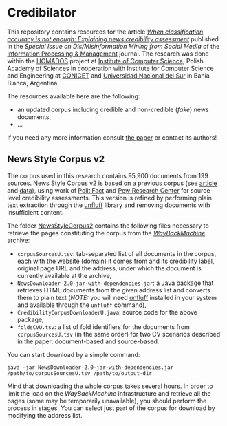 # Credibilator

This repository contains resources for the article *[When classification accuracy is not enough: Explaining news credibility assessment](https://XXXXXX.pdf)* published in the *Special Issue on Dis/Misinformation Mining from Social Media* of the [Information Processing & Management](https://www.journals.elsevier.com/information-processing-and-management) journal.
The research was done within the [HOMADOS](https://homados.ipipan.waw.pl/) project at [Institute of Computer Science](https://ipipan.waw.pl/), Polish Academy of Sciences in cooperation with Institute for Computer Science and Engineering at [CONICET](http://www.conicet.gov.ar/?lan=en) and [Universidad Nacional del Sur](https://www.uns.edu.ar/ingles) in Bahía Blanca, Argentina.

The resources available here are the following:
* an updated corpus including credible and non-credible (*fake*) news documents,
* ...

If you need any more information consult [the paper](https://XXXXXX.pdf) or contact its authors! 

## News Style Corpus v2
The corpus used in this research contains 95,900 documents from 199 sources. News Style Corpus v2 is based on a previous corpus (see [article](https://ojs.aaai.org//index.php/AAAI/article/view/5386) and [data](https://github.com/piotrmp/fakestyle)), using work of [PolitiFact](https://www.politifact.com/punditfact/article/2017/apr/20/politifacts-guide-fake-news-websites-and-what-they/) and [Pew Research Center](https://www.journalism.org/2014/10/21/political-polarization-media-habits/) for source-level credibility assessments.
This version is refined by performing plain text extraction through the [unfluff](https://github.com/ageitgey/node-unfluff) library and removing documents with insufficient content.

The folder [NewsStyleCorpus2](NewsStyleCorpus2) contains the following files necessary to retrieve the pages constituting the corpus from the *[WayBackMachine](https://web.archive.org/)* archive:
* `corpusSourcesU.tsv`: tab-separated list of all documents in the corpus, each with the website (domain) it comes from and its credibility label, original page URL and the address, under which the document is currently available at the archive,
* `NewsDownloader-2.0-jar-with-dependencies.jar`: a Java package that retrieves HTML documents from the given address list and converts them to plain text (*NOTE:* you will need [unfluff](https://github.com/ageitgey/node-unfluff) installed in your system and available through the `unfluff` command),
* `CredibilityCorpusDownloaderU.java`: source code for the above package,
* `foldsCVU.tsv`: a list of fold identifiers for the documents from `corpusSourcesU.tsv` (in the same order) for two CV scenarios described in the paper: document-based and source-based.

You can start download by a simple command:
```
java -jar NewsDownloader-2.0-jar-with-dependencies.jar /path/to/corpusSourcesU.tsv /path/to/output-dir
```
Mind that downloading the whole corpus takes several hours. In order to limit the load on the *WayBackMachine* infrastructure and retrieve all the pages (some may be temporarily unavailable), you should perform the process in stages. You can select just part of the corpus for download by modifying the address list.

